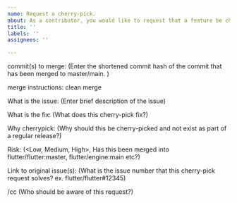 ```yaml
---
name: Request a cherry-pick.
about: As a contributor, you would like to request that a feature be cherry-picked into a release.
title: ''
labels: ''
assignees: ''

---
```


commit(s) to merge: (Enter the shortened commit hash of the commit that has been merged to master/main. <fabfeed>)

merge instructions: clean merge

What is the issue: (Enter brief description of the issue)

What is the fix: (What does this cherry-pick fix?)

Why cherrypick: (Why should this be cherry-picked and not exist as part of a regular release?)

Risk: (<Low, Medium, High>, Has this been merged into flutter/flutter:master, flutter/engine:main etc?)

Link to original issue(s): (What is the issue number that this cherry-pick request solves? ex. flutter/flutter#12345)

/cc (Who should be aware of this request?)